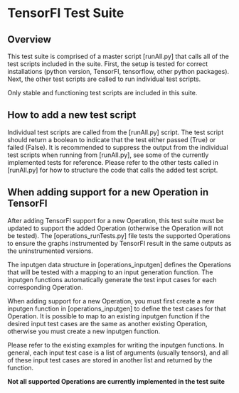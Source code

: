 # TensorFI Test Suite

## Overview

This test suite is comprised of a master script [runAll.py] that calls all of the test scripts included in the suite. First, the setup is tested for correct installations (python version, TensorFI, tensorflow, other python packages). Next, the other test scripts are called to run individual test scripts.

Only stable and functioning test scripts are included in this suite.

## How to add a new test script

Individual test scripts are called from the [runAll.py] script. The test script should return a boolean to indicate that the test either passed (True) or failed (False). It is recommended to suppress the output from the individual test scripts when running from [runAll.py], see some of the currently implemented tests for reference. Please refer to the other tests called in [runAll.py] for how to structure the code that calls the added test script.

## When adding support for a new Operation in TensorFI

After adding TensorFI support for a new Operation, this test suite must be updated to support the added Operation (otherwise the Operation will not be tested). The [operations_runTests.py] file tests the supported Operations to ensure the graphs instrumented by TensorFI result in the same outputs as the uninstrumented versions. 

The inputgen data structure in [operations_inputgen] defines the Operations that will be tested with a mapping to an input generation function. The inputgen functions automatically generate the test input cases for each corresponding Operation. 

When adding support for a new Operation, you must first create a new inputgen function in [operations_inputgen] to define the test cases for that Operation. It is possible to map to an existing inputgen function if the desired input test cases are the same as another existing Operation, otherwise you must create a new inputgen function. 

Please refer to the existing examples for writing the inputgen functions. In general, each input test case is a list of arguments (usually tensors), and all of these input test cases are stored in another list and returned by the function.

**Not all supported Operations are currently implemented in the test suite**